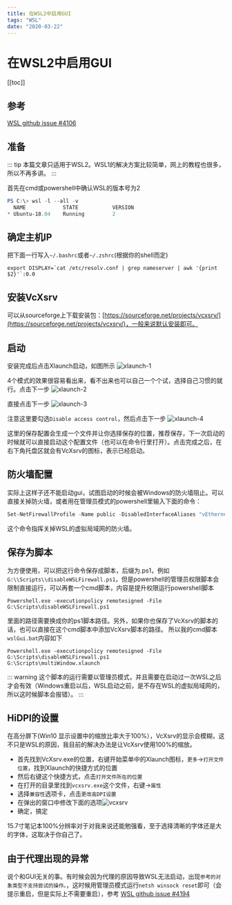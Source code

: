 ```yaml
---
title: 在WSL2中启用GUI
tags: "WSL"
date: "2020-03-22"
---
```


# 在WSL2中启用GUI

[[toc]]

## 参考

[WSL github issue #4106](https://github.com/microsoft/WSL/issues/4106)

## 准备
::: tip
本篇文章只适用于WSL2。WSL1的解决方案比较简单，网上的教程也很多，所以不再多讲。
:::

首先在cmd或powershell中确认WSL的版本号为2

```powershell
PS C:\> wsl -l --all -v
  NAME            STATE           VERSION
* Ubuntu-18.04    Running         2
```

## 确定主机IP

把下面一行写入`~/.bashrc`或者`~/.zshrc`(根据你的shell而定)

```shell
export DISPLAY=`cat /etc/resolv.conf | grep nameserver | awk '{print $2}'`:0.0
```

## 安装VcXsrv

可以从sourceforge上下载安装包：[https://sourceforge.net/projects/vcxsrv/](https://sourceforge.net/projects/vcxsrv/)，一般来说默认安装即可。

## 启动

安装完成后点击Xlaunch启动，如图所示 
![xlaunch-1](./xlaunch1.png)

4个模式的效果很容易看出来，看不出来也可以自己一个个试，选择自己习惯的就行。点击下一步
![xlaunch-2](./xlaunch2.png)

直接点击下一步
![xlaunch-3](./xlaunch3.png)

注意这里要勾选`Disable access control`，然后点击下一步
![xlaunch-4](./xlaunch4.png)

这里的保存配置会生成一个文件并让你选择保存的位置，推荐保存，下一次启动的时候就可以直接启动这个配置文件（也可以在命令行里打开）。点击完成之后，在右下角托盘区就会有VcXsrv的图标，表示已经启动。

## 防火墙配置

实际上这样子还不能启动gui，试图启动的时候会被Windows的防火墙阻止。可以直接关掉防火墙，或者用在管理员模式的powershell里输入下面的命令：
```powershell
Set-NetFirewallProfile -Name public -DisabledInterfaceAliases "vEthernet (WSL)" 
```
这个命令指挥关掉WSL的虚拟局域网的防火墙。

## 保存为脚本

为方便使用，可以把这行命令保存成脚本，后缀为.ps1，例如`G:\\Scripts\\disableWSLFirewall.ps1`，但是powershell的管理员权限脚本会限制直接运行，可以再套一个cmd脚本，内容是提升权限运行powershell脚本
```shell
Powershell.exe -executionpolicy remotesigned -File G:\Scripts\disableWSLFirewall.ps1
```
里面的路径需要换成你的ps1脚本路径。另外，如果你也保存了VcXsrv的脚本的话，也可以直接在这个cmd脚本中添加VcXsrv脚本的路径。
所以我的cmd脚本`wslGui.bat`内容如下
```shell
Powershell.exe -executionpolicy remotesigned -File G:\Scripts\disableWSLFirewall.ps1
G:\Scripts\multiWindow.xlaunch
```

::: warning
这个脚本的运行需要以管理员模式，并且需要在启动过一次WSL之后才会有效（Windows重启以后，WSL启动之前，是不存在WSL的虚拟局域网的，所以这时候脚本会报错）。
:::

## HiDPI的设置

在高分屏下(Win10 显示设置中的缩放比率大于100%），VcXsrv的显示会模糊，这不只是WSL的原因，我目前的解决办法是让VcXsrv使用100%的缩放。
- 首先找到VcXsrv.exe的位置，右键开始菜单中的Xlaunch图标，`更多`->`打开文件位置`，找到Xlaunch的快捷方式的位置
- 然后右键这个快捷方式，点击`打开文件所在的位置`
- 在打开的目录里找到`vcxsrv.exe`这个文件，右键->`属性`
- 选择`兼容性`选项卡，点击`更改高DPI设置`
- 在弹出的窗口中修改下面的选项![vcxsrv](./vcxsrv.png)
- 确定，搞定

15.7寸笔记本100%分辨率对于对我来说还能勉强看，至于选择清晰的字体还是大的字体，这取决于你自己了。

## 由于代理出现的异常

说个和GUI无关的事。有时候会因为代理的原因导致WSL无法启动，出现`参考的对象类型不支持尝试的操作。`，这时候用管理员模式运行`netsh winsock reset`即可（会提示重启，但是实际上不需要重启），参考 [WSL github issue #4194](https://github.com/microsoft/WSL/issues/4194)

